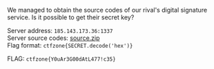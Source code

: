 We managed to obtain the source codes of our rival's digital signature service. Is it possible to get their secret key?

Server address: `185.143.173.36:1337`  
Server source codes: [source.zip]()  
Flag format: `ctfzone{SECRET.decode('hex')}`  

FLAG: `ctfzone{Y0uAr3G00dAtL477!c35}`
